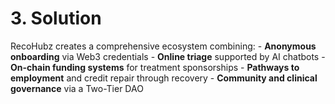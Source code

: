 # 3. Solution

RecoHubz creates a comprehensive ecosystem combining: - **Anonymous onboarding** via Web3 credentials - **Online triage** supported by AI chatbots - **On-chain funding systems** for treatment sponsorships - **Pathways to employment** and credit repair through recovery - **Community and clinical governance** via a Two-Tier DAO
